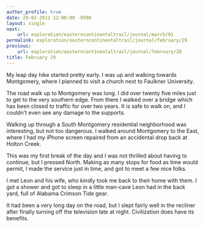 ```yaml
---
author_profile: true
date: 29-02-2012 12:00:00 -0500
layout: single
next:
    url: exploration/easterncontinentaltrail/journal/march/01
permalink: exploration/easterncontinentaltrail/journal/february/29
previous:
    url: exploration/easterncontinentaltrail/journal/february/28
title: February 29
---
```

My leap day hike started pretty early. I was up and walking towards Montgomery, where I planned to visit a church next to Faulkner University.

The road walk up to Montgomery was long. I did over twenty five miles just to get to the very southern edge. From there I walked over a bridge which has been closed to traffic for over two years. It is safe to walk on, and I couldn't even see any damage to the supports.

Walking up through a South Montgomery residential neighborhood was interesting, but not too dangerous. I walked around Montgomery to the East, where I had my iPhone screen repaired from an accidental drop back at Holton Creek.

This was my first break of the day and I was not thrilled about having to continue, but I pressed North. Making as many stops for food as time would permit, I made the service just in time, and got to meet a few nice folks.

I met Leon and his wife, who kindly took me back to their home with them. I got a shower and got to sleep in a little man-cave Leon had in the back yard, full of Alabama Crimson Tide gear.

It had been a very long day on the road, but I slept fairly well in the recliner after finally turning off the television late at night. Civilization does have its benefits.